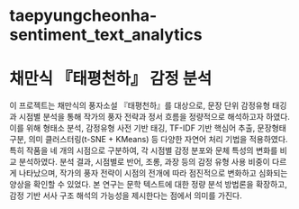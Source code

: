 # taepyungcheonha-sentiment_text_analytics
# 채만식 『태평천하』 감정 분석

이 프로젝트는 채만식의 풍자소설 『태평천하』를 대상으로, 문장 단위 감정유형 태깅과 시점별 분석을 통해 작가의 풍자 전략과 정서 흐름을 정량적으로 해석하고자 하였다. 
이를 위해 형태소 분석, 감정유형 사전 기반 태깅, TF-IDF 기반 핵심어 추출, 문장형태 구분, 의미 클러스터링(t-SNE + KMeans) 등 다양한 자연어 처리 기법을 적용하였다. 
특히 작품을 네 개의 시점으로 구분하여, 각 시점별 감정 분포와 문체 특성의 변화를 비교 분석하였다.
분석 결과, 시점별로 반어, 조롱, 과장 등의 감정 유형 사용 비중이 다르게 나타났으며, 작가의 풍자 전략이 시점의 전개에 따라 점진적으로 변화하고 심화되는 양상을 확인할 수 있었다. 본 연구는 문학 텍스트에 대한 정량 분석 방법론을 확장하고, 감정 기반 서사 구조 해석의 가능성을 제시한다는 점에서 의미를 가진다.

